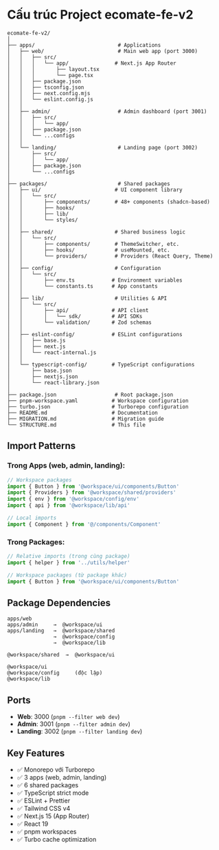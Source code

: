 # Cấu trúc Project ecomate-fe-v2

```
ecomate-fe-v2/
│
├── apps/                           # Applications
│   ├── web/                        # Main web app (port 3000)
│   │   ├── src/
│   │   │   └── app/               # Next.js App Router
│   │   │       ├── layout.tsx
│   │   │       └── page.tsx
│   │   ├── package.json
│   │   ├── tsconfig.json
│   │   ├── next.config.mjs
│   │   └── eslint.config.js
│   │
│   ├── admin/                      # Admin dashboard (port 3001)
│   │   ├── src/
│   │   │   └── app/
│   │   ├── package.json
│   │   └── ...configs
│   │
│   └── landing/                    # Landing page (port 3002)
│       ├── src/
│       │   └── app/
│       ├── package.json
│       └── ...configs
│
├── packages/                       # Shared packages
│   ├── ui/                        # UI component library
│   │   └── src/
│   │       ├── components/        # 48+ components (shadcn-based)
│   │       ├── hooks/
│   │       ├── lib/
│   │       └── styles/
│   │
│   ├── shared/                    # Shared business logic
│   │   └── src/
│   │       ├── components/        # ThemeSwitcher, etc.
│   │       ├── hooks/             # useMounted, etc.
│   │       └── providers/         # Providers (React Query, Theme)
│   │
│   ├── config/                    # Configuration
│   │   └── src/
│   │       ├── env.ts            # Environment variables
│   │       └── constants.ts      # App constants
│   │
│   ├── lib/                       # Utilities & API
│   │   └── src/
│   │       ├── api/              # API client
│   │       │   └── sdk/          # API SDKs
│   │       └── validation/       # Zod schemas
│   │
│   ├── eslint-config/            # ESLint configurations
│   │   ├── base.js
│   │   ├── next.js
│   │   └── react-internal.js
│   │
│   └── typescript-config/        # TypeScript configurations
│       ├── base.json
│       ├── nextjs.json
│       └── react-library.json
│
├── package.json                   # Root package.json
├── pnpm-workspace.yaml           # Workspace configuration
├── turbo.json                    # Turborepo configuration
├── README.md                     # Documentation
├── MIGRATION.md                  # Migration guide
└── STRUCTURE.md                  # This file
```

## Import Patterns

### Trong Apps (web, admin, landing):
```typescript
// Workspace packages
import { Button } from '@workspace/ui/components/Button'
import { Providers } from '@workspace/shared/providers'
import { env } from '@workspace/config/env'
import { api } from '@workspace/lib/api'

// Local imports
import { Component } from '@/components/Component'
```

### Trong Packages:
```typescript
// Relative imports (trong cùng package)
import { helper } from '../utils/helper'

// Workspace packages (từ package khác)
import { Button } from '@workspace/ui/components/Button'
```

## Package Dependencies

```
apps/web
apps/admin     →  @workspace/ui
apps/landing   →  @workspace/shared
               →  @workspace/config
               →  @workspace/lib

@workspace/shared  →  @workspace/ui

@workspace/ui
@workspace/config     (độc lập)
@workspace/lib
```

## Ports

- **Web**: 3000 (`pnpm --filter web dev`)
- **Admin**: 3001 (`pnpm --filter admin dev`)
- **Landing**: 3002 (`pnpm --filter landing dev`)

## Key Features

- ✅ Monorepo với Turborepo
- ✅ 3 apps (web, admin, landing)
- ✅ 6 shared packages
- ✅ TypeScript strict mode
- ✅ ESLint + Prettier
- ✅ Tailwind CSS v4
- ✅ Next.js 15 (App Router)
- ✅ React 19
- ✅ pnpm workspaces
- ✅ Turbo cache optimization
